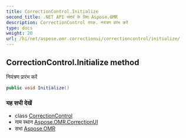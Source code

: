 ```yaml
---
title: CorrectionControl.Initialize
second_title: .NET API संदर्भ के लिए Aspose.OMR
description: CorrectionControl तरक. नयंत्रण प्ररंभ करें
type: docs
weight: 20
url: /hi/net/aspose.omr.correctionui/correctioncontrol/initialize/
---
```

## CorrectionControl.Initialize method

नियंत्रण प्रारंभ करें

```csharp
public void Initialize()
```

### यह सभी देखें

* class [CorrectionControl](../)
* नाम स्थान [Aspose.OMR.CorrectionUI](../../correctioncontrol/)
* सभा [Aspose.OMR](../../../)


